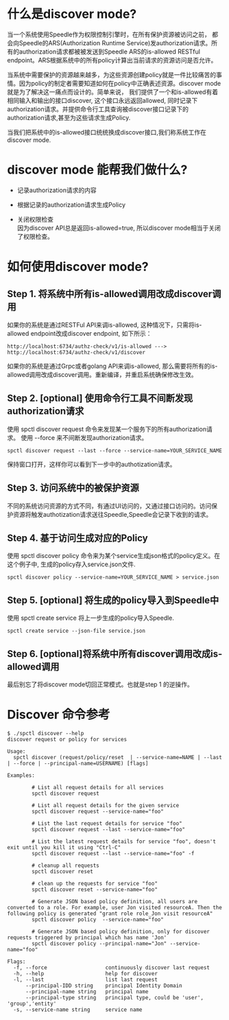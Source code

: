 # 什么是discover mode?
当一个系统使用Speedle作为权限控制引擎时，在所有保护资源被访问之前， 都会向Speedle的ARS(Authorization Runtime Service)发authorization请求。所有的authorization请求都被被发送到Speedle ARS的is-allowed RESTful endpoint。ARS根据系统中的所有policy计算出当前请求的资源访问是否允许。

当系统中需要保护的资源越来越多，为这些资源创建policy就是一件比较痛苦的事情。因为policy的制定者需要知道如何在policy中正确表述资源。discover mode就是为了解决这一痛点而设计的。简单来说， 我们提供了一个和is-allowed有着相同输入和输出的接口discover, 这个接口永远返回allowed, 同时记录下authorization请求。并提供命令行工具查询被discover接口记录下的authorization请求,甚至为这些请求生成Policy.

当我们把系统中的is-allowed接口统统换成discover接口,我们称系统工作在discover mode.
# discover mode 能帮我们做什么?

* 记录authorization请求的内容

* 根据记录的authorization请求生成Policy

* 关闭权限检查    
因为discover API总是返回is-allowed=true, 所以discover mode相当于关闭了权限检查。

# 如何使用discover mode?

## Step 1. 将系统中所有is-allowed调用改成discover调用
如果你的系统是通过RESTFul API来调is-allowed, 这种情况下，只需将is-allowed endpoint改成discover endpoint, 如下所示：
```
http://localhost:6734/authz-check/v1/is-allowed ---> http://localhost:6734/authz-check/v1/discover
```
如果你的系统是通过Grpc或者golang API来调is-allowed, 那么需要将所有的is-allowed调用改成discover调用。重新编译，并重启系统确保修改生效。

## Step 2. [optional] 使用命令行工具不间断发现authorization请求
使用 spctl discover request 命令来发现某一个服务下的所有authorization请求。 使用 --force 来不间断发现authorization请求。
```
spctl discover request --last --force --service-name=YOUR_SERVICE_NAME
```
保持窗口打开，这样你可以看到下一步中的authotization请求。

## Step 3. 访问系统中的被保护资源
不同的系统访问资源的方式不同，有通过UI访问的，又通过接口访问的。访问保护资源将触发authotization请求送往Speedle,Speedle会记录下收到的请求。

## Step 4. 基于访问生成对应的Policy
使用 spctl discover policy 命令来为某个service生成json格式的policy定义。在这个例子中, 生成的policy存入service.json文件.
```
spctl discover policy --service-name=YOUR_SERVICE_NAME > service.json
```

## Step 5. [optional] 将生成的policy导入到Speedle中
使用 spctl create service 将上一步生成的policy导入Speedle.
```
spctl create service --json-file service.json
```

## Step 6. [optional]将系统中所有discover调用改成is-allowed调用
最后别忘了将discover mode切回正常模式。也就是step 1 的逆操作。

# Discover 命令参考
```
$ ./spctl discover --help
discover request or policy for services

Usage:
  spctl discover (request/policy/reset  | --service-name=NAME | --last | --force | --principal-name=USERNAME) [flags]

Examples:

        # List all request details for all services
        spctl discover request

        # List all request details for the given service
        spctl discover request --service-name="foo"

        # List the last request details for service "foo"
        spctl discover request --last --service-name="foo"

        # List the latest request details for service "foo", doesn't exit until you kill it using "Ctrl-C"
        spctl discover request --last --service-name="foo" -f

        # cleanup all requests
        spctl discover reset

        # clean up the requests for service "foo"
        spctl discover reset --service-name="foo"

        # Generate JSON based policy definition, all users are converted to a role. For example, user Jon visited resourceA. Then the following policy is generated "grant role role_Jon visit resourceA"
        spctl discover policy  --service-name="foo"

        # Generate JSON based policy definition, only for discover requests triggered by principal which has name 'Jon'
        spctl discover policy --principal-name="Jon" --service-name="foo"

Flags:
  -f, --force                   continuously discover last request
  -h, --help                    help for discover
  -l, --last                    list last request
      --principal-IDD string    principal Identity Domain
      --principal-name string   principal name
      --principal-type string   principal type, could be 'user', 'group','entity'
  -s, --service-name string     service name
```
